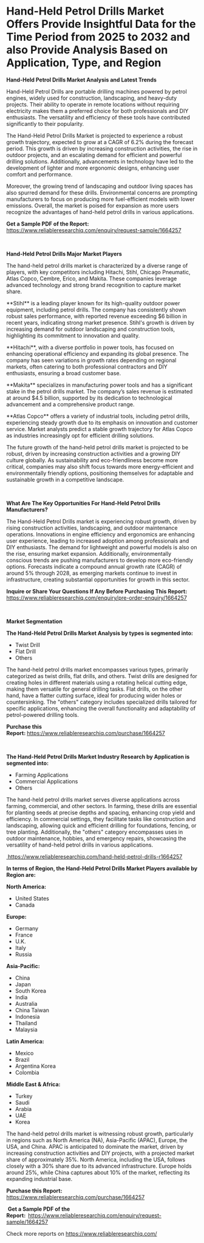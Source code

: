 <p><h1>Hand-Held Petrol Drills Market Offers Provide Insightful Data for the Time Period from 2025 to 2032 and also Provide Analysis Based on Application, Type, and Region</h1></p><p><strong>Hand-Held Petrol Drills Market Analysis and Latest Trends</strong></p>
<p><p>Hand-Held Petrol Drills are portable drilling machines powered by petrol engines, widely used for construction, landscaping, and heavy-duty projects. Their ability to operate in remote locations without requiring electricity makes them a preferred choice for both professionals and DIY enthusiasts. The versatility and efficiency of these tools have contributed significantly to their popularity.</p><p>The Hand-Held Petrol Drills Market is projected to experience a robust growth trajectory, expected to grow at a CAGR of 6.2% during the forecast period. This growth is driven by increasing construction activities, the rise in outdoor projects, and an escalating demand for efficient and powerful drilling solutions. Additionally, advancements in technology have led to the development of lighter and more ergonomic designs, enhancing user comfort and performance.</p><p>Moreover, the growing trend of landscaping and outdoor living spaces has also spurred demand for these drills. Environmental concerns are prompting manufacturers to focus on producing more fuel-efficient models with lower emissions. Overall, the market is poised for expansion as more users recognize the advantages of hand-held petrol drills in various applications.</p></p>
<p><strong>Get a Sample PDF of the Report:&nbsp;</strong> <a href="https://www.reliableresearchiq.com/enquiry/request-sample/1664257?utm_campaign=3505&utm_medium=2&utm_source=Github&utm_content=ia&utm_term=23032025&utm_id=hand-held-petrol-drills">https://www.reliableresearchiq.com/enquiry/request-sample/1664257</a></p>
<p>&nbsp;</p>
<p><strong>Hand-Held Petrol Drills Major Market Players</strong></p>
<p><p>The hand-held petrol drills market is characterized by a diverse range of players, with key competitors including Hitachi, Stihl, Chicago Pneumatic, Atlas Copco, Cembre, Erico, and Makita. These companies leverage advanced technology and strong brand recognition to capture market share.</p><p>**Stihl** is a leading player known for its high-quality outdoor power equipment, including petrol drills. The company has consistently shown robust sales performance, with reported revenue exceeding $6 billion in recent years, indicating strong market presence. Stihl's growth is driven by increasing demand for outdoor landscaping and construction tools, highlighting its commitment to innovation and quality.</p><p>**Hitachi**, with a diverse portfolio in power tools, has focused on enhancing operational efficiency and expanding its global presence. The company has seen variations in growth rates depending on regional markets, often catering to both professional contractors and DIY enthusiasts, ensuring a broad customer base.</p><p>**Makita** specializes in manufacturing power tools and has a significant stake in the petrol drills market. The company’s sales revenue is estimated at around $4.5 billion, supported by its dedication to technological advancement and a comprehensive product range.</p><p>**Atlas Copco** offers a variety of industrial tools, including petrol drills, experiencing steady growth due to its emphasis on innovation and customer service. Market analysts predict a stable growth trajectory for Atlas Copco as industries increasingly opt for efficient drilling solutions.</p><p>The future growth of the hand-held petrol drills market is projected to be robust, driven by increasing construction activities and a growing DIY culture globally. As sustainability and eco-friendliness become more critical, companies may also shift focus towards more energy-efficient and environmentally friendly options, positioning themselves for adaptable and sustainable growth in a competitive landscape.</p></p>
<p>&nbsp;</p>
<p><strong>What Are The Key Opportunities For Hand-Held Petrol Drills Manufacturers?</strong></p>
<p><p>The Hand-Held Petrol Drills market is experiencing robust growth, driven by rising construction activities, landscaping, and outdoor maintenance operations. Innovations in engine efficiency and ergonomics are enhancing user experience, leading to increased adoption among professionals and DIY enthusiasts. The demand for lightweight and powerful models is also on the rise, ensuring market expansion. Additionally, environmentally conscious trends are pushing manufacturers to develop more eco-friendly options. Forecasts indicate a compound annual growth rate (CAGR) of around 5% through 2028, as emerging markets continue to invest in infrastructure, creating substantial opportunities for growth in this sector.</p></p>
<p><strong>Inquire or Share Your Questions If Any Before Purchasing This Report:</strong> <a href="https://www.reliableresearchiq.com/enquiry/pre-order-enquiry/1664257?utm_campaign=3505&utm_medium=2&utm_source=Github&utm_content=ia&utm_term=23032025&utm_id=hand-held-petrol-drills">https://www.reliableresearchiq.com/enquiry/pre-order-enquiry/1664257</a></p>
<p>&nbsp;</p>
<p><strong>Market Segmentation</strong></p>
<p><strong>The Hand-Held Petrol Drills Market Analysis by types is segmented into:</strong></p>
<p><ul><li>Twist Drill</li><li>Flat Drill</li><li>Others</li></ul></p>
<p><p>The hand-held petrol drills market encompasses various types, primarily categorized as twist drills, flat drills, and others. Twist drills are designed for creating holes in different materials using a rotating helical cutting edge, making them versatile for general drilling tasks. Flat drills, on the other hand, have a flatter cutting surface, ideal for producing wider holes or countersinking. The "others" category includes specialized drills tailored for specific applications, enhancing the overall functionality and adaptability of petrol-powered drilling tools.</p></p>
<p><strong>Purchase this Report:&nbsp;</strong><a href="https://www.reliableresearchiq.com/purchase/1664257?utm_campaign=3505&utm_medium=2&utm_source=Github&utm_content=ia&utm_term=23032025&utm_id=hand-held-petrol-drills">https://www.reliableresearchiq.com/purchase/1664257</a></p>
<p>&nbsp;</p>
<p><strong>The Hand-Held Petrol Drills Market Industry Research by Application is segmented into:</strong></p>
<p><ul><li>Farming Applications</li><li>Commercial Applications</li><li>Others</li></ul></p>
<p><p>The hand-held petrol drills market serves diverse applications across farming, commercial, and other sectors. In farming, these drills are essential for planting seeds at precise depths and spacing, enhancing crop yield and efficiency. In commercial settings, they facilitate tasks like construction and landscaping, allowing quick and efficient drilling for foundations, fencing, or tree planting. Additionally, the "others" category encompasses uses in outdoor maintenance, hobbies, and emergency repairs, showcasing the versatility of hand-held petrol drills in various applications.</p></p>
<p><a href="https://www.reliableresearchiq.com/hand-held-petrol-drills-r1664257?utm_campaign=3505&utm_medium=2&utm_source=Github&utm_content=ia&utm_term=23032025&utm_id=hand-held-petrol-drills">&nbsp;https://www.reliableresearchiq.com/hand-held-petrol-drills-r1664257</a></p>
<p><strong>In terms of Region, the Hand-Held Petrol Drills Market Players available by Region are:</strong></p>
<p>
    <p> <strong> North America: </strong>
        <ul>
            <li>United States</li>
            <li>Canada</li>
        </ul>
        </p> 
    <p> <strong> Europe: </strong>
        <ul>
            <li>Germany</li>
            <li>France</li>
            <li>U.K.</li>
            <li>Italy</li>
            <li>Russia</li>
        </ul>
        </p> 
    <p> <strong> Asia-Pacific: </strong>
        <ul>
            <li>China</li>
            <li>Japan</li>
            <li>South Korea</li>
            <li>India</li>
            <li>Australia</li>
            <li>China Taiwan</li>
            <li>Indonesia</li>
            <li>Thailand</li>
            <li>Malaysia</li>
        </ul>
        </p> 
    <p> <strong> Latin America: </strong>
        <ul>
            <li>Mexico</li>
            <li>Brazil</li>
            <li>Argentina Korea</li>
            <li>Colombia</li>
        </ul>
        </p> 
    <p> <strong> Middle East & Africa: </strong>
        <ul>
            <li>Turkey</li>
            <li>Saudi</li>
            <li>Arabia</li>
            <li>UAE</li>
            <li>Korea</li>
        </ul>
    </p>
    </p>
<p><p>The hand-held petrol drills market is witnessing robust growth, particularly in regions such as North America (NA), Asia-Pacific (APAC), Europe, the USA, and China. APAC is anticipated to dominate the market, driven by increasing construction activities and DIY projects, with a projected market share of approximately 35%. North America, including the USA, follows closely with a 30% share due to its advanced infrastructure. Europe holds around 25%, while China captures about 10% of the market, reflecting its expanding industrial base.</p></p>
<p><strong>Purchase this Report: </strong><a href="https://www.reliableresearchiq.com/purchase/1664257?utm_campaign=3505&utm_medium=2&utm_source=Github&utm_content=ia&utm_term=23032025&utm_id=hand-held-petrol-drills">https://www.reliableresearchiq.com/purchase/1664257</a></p>
<p>&nbsp;<strong>Get a Sample PDF of the Report:&nbsp;&nbsp;</strong><a href="https://www.reliableresearchiq.com/enquiry/request-sample/1664257?utm_campaign=3505&utm_medium=2&utm_source=Github&utm_content=ia&utm_term=23032025&utm_id=hand-held-petrol-drills">https://www.reliableresearchiq.com/enquiry/request-sample/1664257</a></p>
<p><strong></strong></p>
<p>Check more reports on <a href="https://www.reliableresearchiq.com/?utm_campaign=3505&utm_medium=2&utm_source=Github&utm_content=ia&utm_term=23032025&utm_id=hand-held-petrol-drills">https://www.reliableresearchiq.com/</a></p>